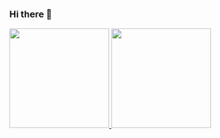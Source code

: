 ### Hi there 👋

 <div>
  <a href="https://github.com/Gabriellro">
  <img height="180em" src="https://github-readme-stats.vercel.app/api?username=Gabriellro&show_icons=true&theme=discord_old_blurple&include_all_commits=true&count_private=true"/>
  <img height="180em" src="https://github-readme-stats.vercel.app/api/top-langs/?username=Gabriellro&layout=compact&langs_count=7&theme=discord_old_blurple"/>
</div>
